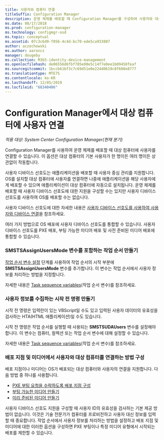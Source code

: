 ```yaml
---
title: 사용자와 컴퓨터 연결
titleSuffix: Configuration Manager
description: 운영 체제를 배포할 때 Configuration Manager를 구성하여 사용자와 대상 컴퓨터를 연결합니다.
ms.date: 08/17/2018
ms.prod: configuration-manager
ms.technology: configmgr-osd
ms.topic: conceptual
ms.assetid: 07c3c6d9-f056-4c4d-bc70-ede5ca933807
author: aczechowski
ms.author: aaroncz
manager: dougeby
ms.collection: M365-identity-device-management
ms.openlocfilehash: de06556d6fbf785e08e5c14f7e0ee1b09458feaf
ms.sourcegitcommit: 1bccb61bf3c7c69d51e0e224d0619c8f608e8777
ms.translationtype: MTE75
ms.contentlocale: ko-KR
ms.lasthandoff: 12/05/2019
ms.locfileid: "68340406"
---
```

# <a name="associate-users-with-a-destination-computer-in-configuration-manager"></a>Configuration Manager에서 대상 컴퓨터에 사용자 연결

*적용 대상: System Center Configuration Manager(현재 분기)*

Configuration Manager를 사용하여 운영 체제를 배포할 때 대상 컴퓨터에 사용자를 연결할 수 있습니다. 이 옵션은 대상 컴퓨터의 기본 사용자가 한 명이든 여러 명이든 상관없이 작동합니다.  

사용자 디바이스 선호도는 애플리케이션을 배포할 때 사용자 중심 관리를 지원합니다. OS를 설치할 대상 컴퓨터에 사용자를 연결하면 나중에 애플리케이션을 해당 사용자에게 배포할 수 있으며 애플리케이션이 대상 컴퓨터에 자동으로 설치됩니다. 운영 체제를 배포할 때 사용자 디바이스 선호도에 대한 지원을 구성할 수는 있지만 사용자 디바이스 선호도를 사용하여 OS를 배포할 수는 없습니다.  

사용자 디바이스 선호도에 대한 자세한 내용은 [사용자 디바이스 선호도를 사용하여 사용자와 디바이스 연결](/sccm/apps/deploy-use/link-users-and-devices-with-user-device-affinity)을 참조하세요.  

여러 가지 방법으로 OS 배포에 사용자 디바이스 선호도를 통합할 수 있습니다. 사용자 디바이스 선호도를 PXE 배포, 부팅 가능한 미디어 배포 및 사전 준비된 미디어 배포에 통합할 수 있습니다.  


### <a name="create-a-task-sequence-that-includes-the-smstsassignusersmode-variable"></a>**SMSTSAssignUsersMode** 변수를 포함하는 작업 순서 만들기

[작업 순서 변수 설정](/sccm/osd/understand/task-sequence-steps#BKMK_SetTaskSequenceVariable) 단계를 사용하여 작업 순서의 시작 부분에 **SMSTSAssignUsersMode** 변수를 추가합니다. 이 변수는 작업 순서에서 사용자 정보를 처리하는 방법을 지정합니다.

자세한 내용은 [Task sequence variables](/sccm/osd/understand/task-sequence-variables#SMSTSAssignUsersMode)\(작업 순서 변수\)를 참조하세요.


### <a name="create-a-prestart-command-that-gathers-the-user-information"></a>사용자 정보를 수집하는 시작 전 명령 만들기

시작 전 명령은 입력란이 있는 VBScript일 수도 있고 입력된 사용자 데이터의 유효성을 검사하는 HTA(HTML 애플리케이션)일 수도 있습니다. 

시작 전 명령은 작업 순서를 실행할 때 사용되는 **SMSTSUDAUsers** 변수를 설정해야 합니다. 이 변수는 컴퓨터, 컬렉션 또는 작업 순서 변수에 대해 설정할 수 있습니다.

자세한 내용은 [Task sequence variables](/sccm/osd/understand/task-sequence-variables#SMSTSUDAUsers)\(작업 순서 변수\)를 참조하세요.


### <a name="configure-how-distribution-points-and-media-associate-the-user-with-the-destination-computer"></a>배포 지점 및 미디어에서 사용자와 대상 컴퓨터를 연결하는 방법 구성

배포 지점이나 미디어는 OS가 배포되는 대상 컴퓨터와 사용자의 연결을 지원합니다. 다음 방법 중 하나를 사용합니다. 

- [PXE 부팅 요청을 수락하도록 배포 지점 구성](/sccm/osd/get-started/prepare-site-system-roles-for-operating-system-deployments#BKMK_PXEDistributionPoint)  
- [부팅 가능한 미디어 만들기](/sccm/osd/deploy-use/create-bootable-media)  
- [미리 준비된 미디어 만들기](/sccm/osd/deploy-use/create-prestaged-media)  


사용자 디바이스 선호도 지원을 구성할 때 사용자 ID의 유효성을 검사하는 기본 제공 방법이 없습니다. 이것은 기술 전문가가 컴퓨터를 프로비전하고 사용자 대신 정보를 입력할 때 중요합니다. 작업 순서에서 사용자 정보를 처리하는 방법을 설정하고 배포 지점 및 미디어에 대한 이러한 옵션을 구성하면 PXE 부팅이나 특정 미디어 유형에서 시작되는 배포를 제한할 수 있습니다.
